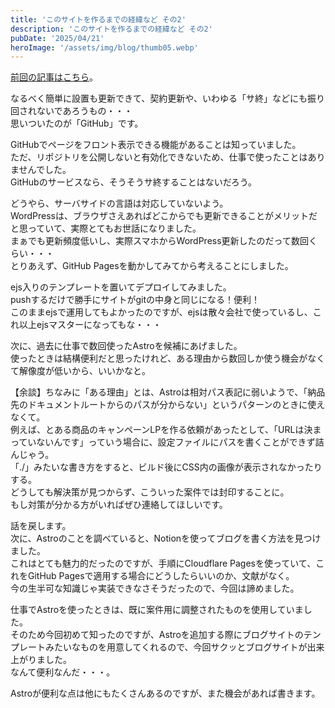 ```yaml
---
title: 'このサイトを作るまでの経緯など その2'
description: 'このサイトを作るまでの経緯など その2'
pubDate: '2025/04/21'
heroImage: '/assets/img/blog/thumb05.webp'
---
```


[前回の記事はこちら](/blog/20250420_2/)。

なるべく簡単に設置も更新できて、契約更新や、いわゆる「サ終」などにも振り回されないであろうもの・・・<br>
思いついたのが「GitHub」です。

GitHubでページをフロント表示できる機能があることは知っていました。<br>
ただ、リポジトリを公開しないと有効化できないため、仕事で使ったことはありませんでした。<br>
GitHubのサービスなら、そうそうサ終することはないだろう。

どうやら、サーバサイドの言語は対応していないよう。<br>
WordPressは、ブラウザさえあればどこからでも更新できることがメリットだと思っていて、実際とてもお世話になりました。<br>
まぁでも更新頻度低いし、実際スマホからWordPress更新したのだって数回くらい・・・<br>
とりあえず、GitHub Pagesを動かしてみてから考えることにしました。

ejs入りのテンプレートを置いてデプロイしてみました。<br>
pushするだけで勝手にサイトがgitの中身と同じになる！便利！<br>
このままejsで運用してもよかったのですが、ejsは散々会社で使っているし、これ以上ejsマスターになってもな・・・

次に、過去に仕事で数回使ったAstroを候補にあげました。<br>
使ったときは結構便利だと思ったけれど、ある理由から数回しか使う機会がなくて解像度が低いから、いいかなと。

【余談】ちなみに「ある理由」とは、Astroは相対パス表記に弱いようで、「納品先のドキュメントルートからのパスが分からない」というパターンのときに使えなくて。<br>
例えば、とある商品のキャンペーンLPを作る依頼があったとして、「URLは決まっていないんです」っていう場合に、設定ファイルにパスを書くことができず詰んじゃう。<br>
「./」みたいな書き方をすると、ビルド後にCSS内の画像が表示されなかったりする。<br>
どうしても解決策が見つからず、こういった案件では封印することに。<br>
もし対策が分かる方がいればぜひ連絡してほしいです。

話を戻します。<br>
次に、Astroのことを調べていると、Notionを使ってブログを書く方法を見つけました。<br>
これはとても魅力的だったのですが、手順にCloudflare Pagesを使っていて、これをGitHub Pagesで適用する場合にどうしたらいいのか、文献がなく。<br>
今の生半可な知識じゃ実装できなさそうだったので、今回は諦めました。

仕事でAstroを使ったときは、既に案件用に調整されたものを使用していました。<br>
そのため今回初めて知ったのですが、Astroを追加する際にブログサイトのテンプレートみたいなものを用意してくれるので、今回サクッとブログサイトが出来上がりました。<br>
なんて便利なんだ・・・。

Astroが便利な点は他にもたくさんあるのですが、また機会があれば書きます。
